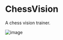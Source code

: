 # ChessVision
A chess vision trainer.

![image](https://user-images.githubusercontent.com/53770200/114794385-ba0ae780-9dcf-11eb-8d17-d9c890ba745b.png)
